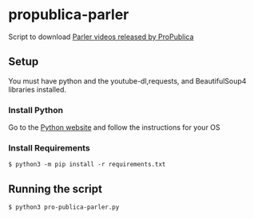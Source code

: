 # propublica-parler

Script to download [Parler videos released by ProPublica](https://projects.propublica.org/parler-capitol-videos/)

## Setup

You must have python and the youtube-dl,requests, and BeautifulSoup4 libraries installed.

### Install Python

Go to the [Python website]() and follow the instructions for your OS

### Install Requirements

    $ python3 -m pip install -r requirements.txt

## Running the script

    $ python3 pro-publica-parler.py